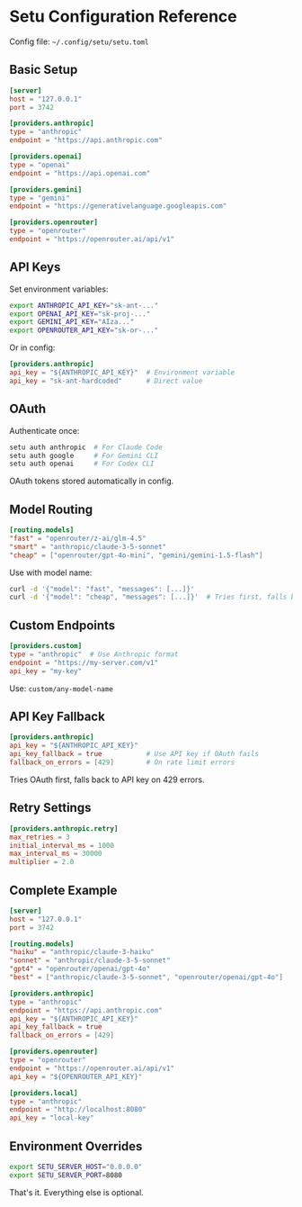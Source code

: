 # Setu Configuration Reference

Config file: `~/.config/setu/setu.toml`

## Basic Setup

```toml
[server]
host = "127.0.0.1"
port = 3742

[providers.anthropic]
type = "anthropic"
endpoint = "https://api.anthropic.com"

[providers.openai]  
type = "openai"
endpoint = "https://api.openai.com"

[providers.gemini]
type = "gemini" 
endpoint = "https://generativelanguage.googleapis.com"

[providers.openrouter]
type = "openrouter"
endpoint = "https://openrouter.ai/api/v1"
```

## API Keys

Set environment variables:
```bash
export ANTHROPIC_API_KEY="sk-ant-..."
export OPENAI_API_KEY="sk-proj-..."  
export GEMINI_API_KEY="AIza..."
export OPENROUTER_API_KEY="sk-or-..."
```

Or in config:
```toml
[providers.anthropic]
api_key = "${ANTHROPIC_API_KEY}"  # Environment variable
api_key = "sk-ant-hardcoded"      # Direct value
```

## OAuth

Authenticate once:
```bash
setu auth anthropic  # For Claude Code
setu auth google     # For Gemini CLI  
setu auth openai     # For Codex CLI
```

OAuth tokens stored automatically in config.

## Model Routing

```toml
[routing.models]
"fast" = "openrouter/z-ai/glm-4.5"
"smart" = "anthropic/claude-3-5-sonnet"
"cheap" = ["openrouter/gpt-4o-mini", "gemini/gemini-1.5-flash"]
```

Use with model name:
```bash
curl -d '{"model": "fast", "messages": [...]}'
curl -d '{"model": "cheap", "messages": [...]}'  # Tries first, falls back to second
```

## Custom Endpoints

```toml
[providers.custom]
type = "anthropic"  # Use Anthropic format
endpoint = "https://my-server.com/v1"
api_key = "my-key"
```

Use: `custom/any-model-name`

## API Key Fallback

```toml
[providers.anthropic]
api_key = "${ANTHROPIC_API_KEY}"
api_key_fallback = true           # Use API key if OAuth fails
fallback_on_errors = [429]        # On rate limit errors
```

Tries OAuth first, falls back to API key on 429 errors.

## Retry Settings

```toml
[providers.anthropic.retry]
max_retries = 3
initial_interval_ms = 1000
max_interval_ms = 30000
multiplier = 2.0
```

## Complete Example

```toml
[server]
host = "127.0.0.1"  
port = 3742

[routing.models]
"haiku" = "anthropic/claude-3-haiku"
"sonnet" = "anthropic/claude-3-5-sonnet"
"gpt4" = "openrouter/openai/gpt-4o"
"best" = ["anthropic/claude-3-5-sonnet", "openrouter/openai/gpt-4o"]

[providers.anthropic]
type = "anthropic"
endpoint = "https://api.anthropic.com"
api_key = "${ANTHROPIC_API_KEY}"
api_key_fallback = true
fallback_on_errors = [429]

[providers.openrouter]
type = "openrouter" 
endpoint = "https://openrouter.ai/api/v1"
api_key = "${OPENROUTER_API_KEY}"

[providers.local]
type = "anthropic"
endpoint = "http://localhost:8080"
api_key = "local-key"
```

## Environment Overrides

```bash
export SETU_SERVER_HOST="0.0.0.0"
export SETU_SERVER_PORT=8080
```

That's it. Everything else is optional.